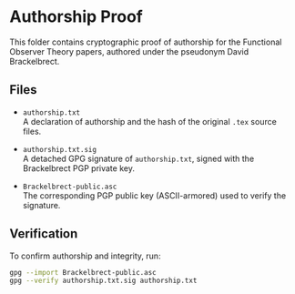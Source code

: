 # Authorship Proof

This folder contains cryptographic proof of authorship for the Functional Observer Theory papers, authored under the pseudonym David Brackelbrect.

## Files

- `authorship.txt`  
  A declaration of authorship and the hash of the original `.tex` source files.

- `authorship.txt.sig`  
  A detached GPG signature of `authorship.txt`, signed with the Brackelbrect PGP private key.

- `Brackelbrect-public.asc`  
  The corresponding PGP public key (ASCII-armored) used to verify the signature.

## Verification

To confirm authorship and integrity, run:

```bash
gpg --import Brackelbrect-public.asc
gpg --verify authorship.txt.sig authorship.txt

